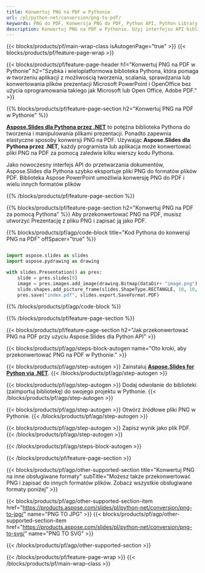 ```yaml
---
title: Konwertuj PNG na PDF w Pythonie
url: /pl/python-net/conversion/png-to-pdf/
keywords: PNG do PDF, Konwersja PNG do PDF, Python API, Python Library, PNG, PDF
description: Konwertuj PNG na PDF w Pythonie. Użyj interfejsu API biblioteki Pythona, aby przekonwertować pliki PNG na pliki PDF
---
```


{{< blocks/products/pf/main-wrap-class isAutogenPage="true" >}}
{{< blocks/products/pf/feature-page-wrap >}}

{{< blocks/products/pf/feature-page-header h1="Konwertuj PNG na PDF w Pythonie" h2="Szybka i wieloplatformowa biblioteka Pythona, która pomaga w tworzeniu aplikacji z możliwością tworzenia, scalania, sprawdzania lub konwertowania plików prezentacji Microsoft PowerPoint i OpenOffice bez użycia oprogramowania takiego jak Microsoft lub Open Office, Adobe PDF." >}}

{{% blocks/products/pf/feature-page-section h2="Konwertuj PNG na PDF w Pythonie" %}}

[**Aspose.Slides dla Pythona przez .NET**](https://products.aspose.com/slides/pl/python-net/) to potężna biblioteka Pythona do tworzenia i manipulowania plikami prezentacji. Ponadto zapewnia elastyczne sposoby konwersji PNG na PDF. Używając **Aspose.Slides dla Pythona przez .NET**, każdy programista lub aplikacja może konwertować pliki PNG na PDF za pomocą zaledwie kilku wierszy kodu Pythona.

Jako nowoczesny interfejs API do przetwarzania dokumentów, Aspose.Slides dla Pythona szybko eksportuje pliki PNG do formatów plików PDF. Biblioteka Aspose PowerPoint umożliwia konwersję PNG do PDF i wielu innych formatów plików

{{% /blocks/products/pf/feature-page-section %}}

{{% blocks/products/pf/feature-page-section  h2="Konwertuj PNG na PDF za pomocą Pythona" %}}
Aby przekonwertować PNG na PDF, musisz utworzyć Prezentację z pliku PNG i zapisać ją jako PDF.

{{% blocks/products/pf/agp/code-block title="Kod Pythona do konwersji PNG na PDF" offSpacer="true" %}}

```python

import aspose.slides as slides
import aspose.pydrawing as drawing

with slides.Presentation() as pres:
    slide = pres.slides[0]
    image = pres.images.add_image(drawing.Bitmap(dataDir+ "image.png"))
	slide.shapes.add_picture_frame(slides.ShapeType.RECTANGLE, 10, 10, 100, 100, image)
    pres.save("index.pdf", slides.export.SaveFormat.PDF)

```


{{% /blocks/products/pf/agp/code-block %}}

{{% /blocks/products/pf/feature-page-section %}}

{{< blocks/products/pf/feature-page-section  h2="Jak przekonwertować PNG na PDF przy użyciu Aspose.Slides dla Python API" >}}

{{< blocks/products/pf/agp/steps-block-autogen name="Oto kroki, aby przekonwertować PNG na PDF w Pythonie." >}}

{{< blocks/products/pf/agp/step-autogen >}}
Zainstaluj [**Aspose.Slides for Python via .NET**](https://products.aspose.com/slides/pl/python-net/).
{{< /blocks/products/pf/agp/step-autogen >}}

{{< blocks/products/pf/agp/step-autogen >}}
Dodaj odwołanie do biblioteki (zaimportuj bibliotekę) do swojego projektu w Pythonie.
{{< /blocks/products/pf/agp/step-autogen >}}

{{< blocks/products/pf/agp/step-autogen >}}
Otwórz źródłowe pliki PNG w Pythonie.
{{< /blocks/products/pf/agp/step-autogen >}}

{{< blocks/products/pf/agp/step-autogen >}}
Zapisz wynik jako plik PDF.
{{< /blocks/products/pf/agp/step-autogen >}}

{{< /blocks/products/pf/agp/steps-block-autogen >}}

{{< /blocks/products/pf/feature-page-section >}}

{{< blocks/products/pf/agp/other-supported-section title="Konwertuj PNG na inne obsługiwane formaty" subTitle="Możesz także przekonwertować PNG i zapisać do innych formatów plików. Zobacz wszystkie obsługiwane formaty poniżej" >}}

{{< blocks/products/pf/agp/other-supported-section-item href="https://products.aspose.com/slides/pl/python-net/conversion/png-to-jpg/" name="PNG TO JPG" >}}
{{< blocks/products/pf/agp/other-supported-section-item href="https://products.aspose.com/slides/pl/python-net/conversion/png-to-svg/" name="PNG TO SVG" >}}


{{< /blocks/products/pf/agp/other-supported-section >}}

{{< /blocks/products/pf/feature-page-wrap >}}
{{< /blocks/products/pf/main-wrap-class >}}